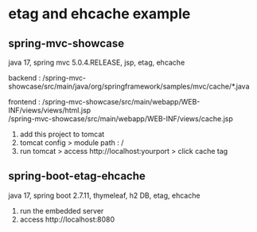 # etag and ehcache example

## spring-mvc-showcase
java 17, spring mvc 5.0.4.RELEASE, jsp, etag, ehcache

backend : /spring-mvc-showcase/src/main/java/org/springframework/samples/mvc/cache/*.java

frontend : /spring-mvc-showcase/src/main/webapp/WEB-INF/views/views/html.jsp <br/>
           /spring-mvc-showcase/src/main/webapp/WEB-INF/views/cache.jsp
                      
1. add this project to tomcat
2. tomcat config > module path : / 
3. run tomcat > access http://localhost:yourport > click cache tag


## spring-boot-etag-ehcache
java 17, spring boot 2.7.11, thymeleaf, h2 DB, etag, ehcache

1. run the embedded server
2. access http://localhost:8080

